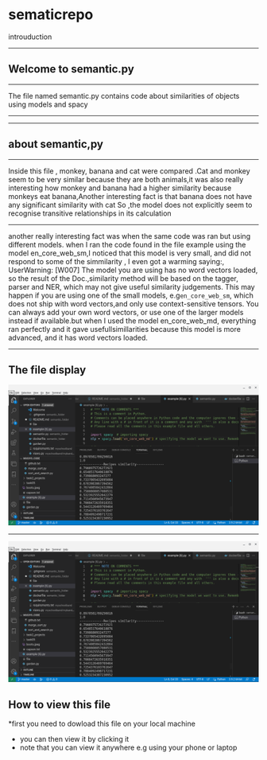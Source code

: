 # sematicrepo

    
introuduction

***

Welcome to semantic.py
---
---
The file named semantic.py contains code about similarities of objects 
using models and spacy


-----------------
-----------------
about semantic,py
----------
***
Inside this file , monkey, banana and cat were compared .Cat and monkey seem to be very similar because they are both animals,it was also really interesting how monkey and banana had a higher similarity  because monkeys eat banana,Another interesting fact is that banana does not have any significant similarity with cat So ,the model does not explicitly seem to recognise transitive relationships in its calculation 
***
another really interesting fact was when the same code was ran but using different models. when I ran the code found in the file example using the model en_core_web_sm,I noticed that this model is very small, and did not respond to some of the simmilarity , I even got a warming saying:,
UserWarning: [W007] The model you are using has no word vectors loaded, so the result of the Doc.,similarity method will be based on the tagger, parser and NER, which may not give useful similarity judgements.
This may happen if you are using one of the small models, e.g`en_core_web_sm`, which does not ship with word vectors,and only use context-sensitive tensors. You can always add your own word vectors, or use one of the larger models instead if available.but when I used the model en_core_web_md, everything ran perfectly and it gave usefullsimillarities because this model is more advanced,
and it has word vectors loaded.
***

The file display
-------------
![what is found inside the file semantic.py when the model is en_core_web_sm](Screenshot2023-06-20.png)

-----------------
![what is found inside the file semantic.py when the model is en_core_web_md](Screenshot2023-06-17.png)

How to view this file
------------
*first you need to dowload this file on your local machine
* you can then view it by clicking it 
* note that you can view it anywhere e.g using your phone or laptop 


